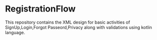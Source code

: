 # RegistrationFlow
 This repository contains the XML design for basic activities of SignUp,Login,Forgot Passeord,Privacy along with validations using kotlin language. 
